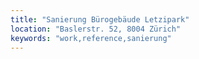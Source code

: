```yaml
---
title: "Sanierung Bürogebäude Letzipark"
location: "Baslerstr. 52, 8004 Zürich"
keywords: "work,reference,sanierung"
---
```

